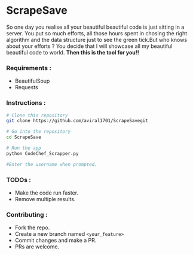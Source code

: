 # ScrapeSave

So one day you realise all your beautiful beautiful code is just sitting in a server. You put so much efforts, all those hours spent in chosing the right algorithm and the data structure just to see the green tick.But who knows about your efforts ? You decide that I will showcase all my beautiful beautiful code to world. <b>Then this is the tool for you!! </b>

### Requirements :
+ BeautifulSoup
+ Requests

### Instructions :

```bash
# Clone this repository
git clone https://github.com/aviral1701/ScrapeSavegit

# Go into the repository
cd ScrapeSave

# Run the app
python CodeChef_Scrapper.py

#Enter the username when prompted.

```

### TODOs :
+ Make the code run faster.
+ Remove multiple results.

### Contributing :
+ Fork the repo.
+ Create a new branch named `<your_feature>`
+ Commit changes and make a PR.
+ PRs are welcome.
